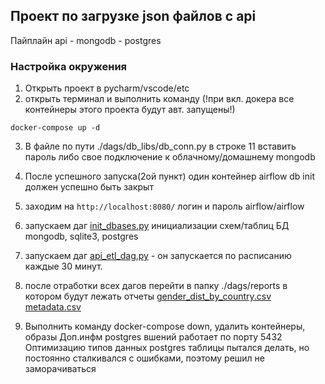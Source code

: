 ## Проект по загрузке json файлов c api
 Пайплайн api - mongodb - postgres

### Настройка окружения
1. Открыть проект в pycharm/vscode/etc
2. открыть терминал и выполнить команду (!при вкл. докера все контейнеры этого проекта будут авт. запущены!)
```commandline
docker-compose up -d
```

3. В файле по пути ./dags/db_libs/db_conn.py в строке 11 вставить пароль либо свое подключение к облачному/домашнему mongodb
4. После успешного запуска(2ой пункт) один контейнер airflow db init должен успешно быть закрыт
5. заходим на ```http://localhost:8080/``` логин и пароль airflow/airflow
6. запускаем даг [init_dbases.py](dags/init_dbases.py)  инициализации схем/таблиц БД mongodb, sqlite3, postgres
7. запускаем даг [api_etl_dag.py](dags/api_etl_dag.py) - он запускается по расписанию каждые 30 минут.
8. после отработки всех дагов перейти в папку ./dags/reports
в котором будут лежать отчеты [gender_dist_by_country.csv](dags/reports/gender_dist_by_country.csv)  
[metadata.csv](dags/reports/metadata.csv)



9. Выполнить команду docker-compose down, удалить контейнеры, образы
Доп.инфм postgres вшений работает по порту 5432
Оптимизацию типов данных postgres таблицы пытался делать, но постоянно сталкивался с ошибками, поэтому решил не заморачиваться 